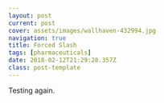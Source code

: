 ```yaml
---
layout: post
current: post
cover: assets/images/wallhaven-432994.jpg
navigation: true
title: Forced Slash
tags: [pharmaceuticals]
date: 2018-02-12T21:29:28.357Z
class: post-template
---
```

Testing again.
